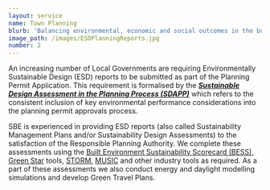 ```yaml
---
layout: service
name: Town Planning
blurb: 'Balancing environmental, economic and social outcomes in the built environment'
image_path: /images/ESDPlanningReports.jpg
number: 2
---
```



An increasing number of Local Governments are requiring Environmentally Sustainable Design (ESD) reports to be submitted as part of the Planning Permit Application. This requirement is formalised by the ***[Sustainable Design Assessment in the Planning Process (SDAPP)](http://imap.vic.gov.au/uploads/Strategy%20Documents/Strategy%209%20Actions%20Progress%20Reports/FINAL_Att%207a_Action%209.2_CASBE%20-%20SDAPP%20Fact%20Sheet%20-%20v1-2.pdf)*** which refers to the consistent inclusion of key environmental performance considerations into the planning permit approvals process.

SBE is experienced in providing ESD reports (also called Sustainability Management Plans and/or Sustainability Design Assessments) to the satisfaction of the Responsible Planning Authority. We complete these assessments using the [Built Environment Sustainability Scorecard (BESS)](http://www.bess.net.au/), [Green Star](http://new.gbca.org.au/) tools, [STORM](https://storm.melbournewater.com.au/), [MUSIC](http://ewater.org.au/products/music/) and other industry tools as required. As a part of these assessments we also conduct energy and daylight modelling simulations and develop Green Travel Plans.